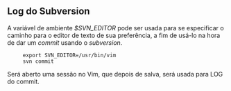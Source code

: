 Log do Subversion
-----------------

A variável de ambiente *\$SVN\_EDITOR* pode ser usada para
se especificar o caminho para o editor de texto de sua preferência, a
fim de usá-lo na hora de dar um *commit* usando o
*subversion*.

         export SVN_EDITOR=/usr/bin/vim
         svn commit

Será aberto uma sessão no Vim, que depois de salva, será usada para LOG
do commit.